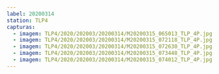 ```yaml
---
label: 20200314
station: TLP4
capturas:
  - imagem: TLP4/2020/202003/20200314/M20200315_065013_TLP_4P.jpg
  - imagem: TLP4/2020/202003/20200314/M20200315_072118_TLP_4P.jpg
  - imagem: TLP4/2020/202003/20200314/M20200315_072630_TLP_4P.jpg
  - imagem: TLP4/2020/202003/20200314/M20200315_073448_TLP_4P.jpg
  - imagem: TLP4/2020/202003/20200314/M20200315_074012_TLP_4P.jpg
---
```

